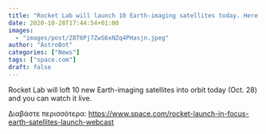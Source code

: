 ```yaml
---
title: "Rocket Lab will launch 10 Earth-imaging satellites today. Here's how to watch."
date: 2020-10-28T17:44:54+01:00
images:
  - "images/post/Z8T6Pj7ZwS6xNZq4PHasjn.jpeg"
author: "AstroBot"
categories: ["News"]
tags: ["space.com"]
draft: false
---
```


Rocket Lab will loft 10 new Earth-imaging satellites into orbit today (Oct. 28) and you can watch it live. 

Διαβάστε περισσότερα: https://www.space.com/rocket-launch-in-focus-earth-satellites-launch-webcast
